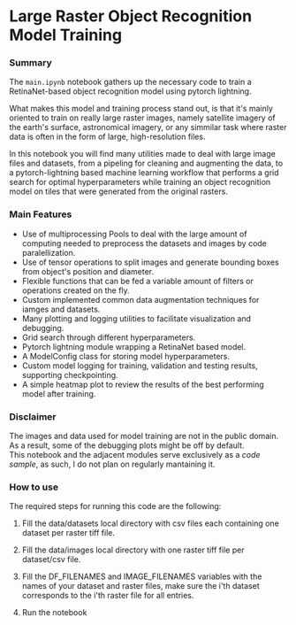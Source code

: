 # Large Raster Object Recognition Model Training
### Summary
The `main.ipynb` notebook gathers up the necessary code to train a RetinaNet-based object recognition model using pytorch lightning.

What makes this model and training process stand out, is that it's mainly oriented to train on really large raster images, namely satellite imagery of the earth's surface, astronomical imagery, or any simmilar task where raster data is often in the form of large, high-resolution files.  

In this notebook you will find many utilities made to deal with large image files and datasets, from a pipeling for cleaning and augmenting the data, to a pytorch-lightning based machine learning workflow that performs a grid search for optimal hyperparameters while training an object recognition model on tiles that were generated from the original rasters.
### Main Features
- Use of multiprocessing Pools to deal with the large amount of computing needed to preprocess the datasets and images by code paralellization.
- Use of tensor operations to split images and generate bounding boxes from object's position and diameter.
- Flexible functions that can be fed a variable amount of filters or operations created on the fly.
- Custom implemented common data augmentation techniques for iamges and datasets.
- Many plotting and logging utilities to facilitate visualization and debugging.
- Grid search through different hyperparameters.
- Pytorch lightning module wrapping a RetinaNet based model.
- A ModelConfig class for storing model hyperparameters.
- Custom model logging for training, validation and testing results, supporting checkpointing.
- A simple heatmap plot to review the results of the best performing model after training.
### Disclaimer
The images and data used for model training are not in the public domain. As a result, some of the debugging plots might be off by default.  
This notebook and the adjacent modules serve exclusively as a *code sample*, as such, I do not plan on regularly mantaining it.
### How to use
The required steps for running this code are the following:
1. Fill the data/datasets local directory with csv files each containing one dataset per raster tiff file.

2. Fill the data/images local directory with one raster tiff file per dataset/csv file.

3. Fill the DF_FILENAMES and IMAGE_FILENAMES variables with the names of your dataset and raster files, make sure the i'th dataset corresponds to the i'th raster file for all entries.

4. Run the notebook
